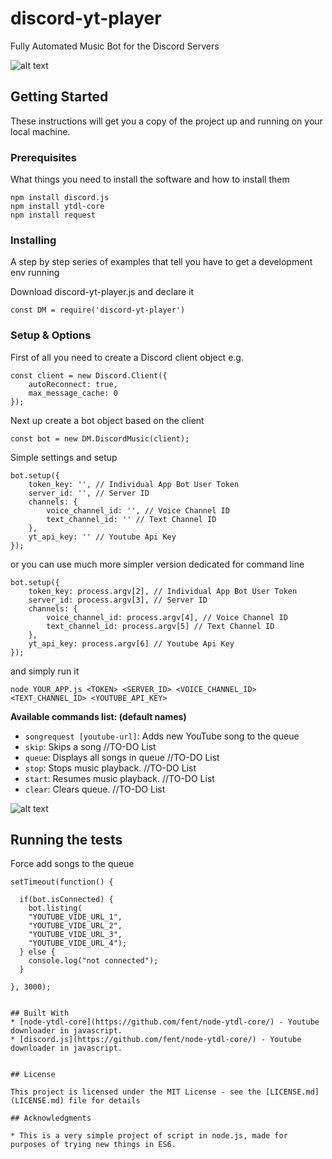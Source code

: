 # discord-yt-player
Fully Automated Music Bot for the Discord Servers

![alt text](https://i.imgur.com/SSERZ4M.png)

## Getting Started

These instructions will get you a copy of the project up and running on your local machine.

### Prerequisites

What things you need to install the software and how to install them

```
npm install discord.js
npm install ytdl-core
npm install request
```

### Installing

A step by step series of examples that tell you have to get a development env running

Download discord-yt-player.js and declare it

```
const DM = require('discord-yt-player')
```

### Setup & Options

First of all you need to create a Discord client object e.g.

```
const client = new Discord.Client({
    autoReconnect: true, 
    max_message_cache: 0
});
```
Next up create a bot object based on the client
```
const bot = new DM.DiscordMusic(client);
```

Simple settings and setup
```
bot.setup({
    token_key: '', // Individual App Bot User Token
    server_id: '', // Server ID
    channels: {
        voice_channel_id: '', // Voice Channel ID
        text_channel_id: '' // Text Channel ID
    },
    yt_api_key: '' // Youtube Api Key
});
```
or you can use much more simpler version dedicated for command line
```
bot.setup({
    token_key: process.argv[2], // Individual App Bot User Token
    server_id: process.argv[3], // Server ID
    channels: {
        voice_channel_id: process.argv[4], // Voice Channel ID
        text_channel_id: process.argv[5] // Text Channel ID
    },
    yt_api_key: process.argv[6] // Youtube Api Key
});
```
and simply run it
```
node YOUR_APP.js <TOKEN> <SERVER_ID> <VOICE_CHANNEL_ID> <TEXT_CHANNEL_ID> <YOUTUBE_API_KEY>
```


__Available commands list: (default names)__  
* `songrequest [youtube-url]`: Adds new YouTube song to the queue
* `skip`: Skips a song //TO-DO List
* `queue`: Displays all songs in queue //TO-DO List
* `stop`: Stops music playback. //TO-DO List
* `start`: Resumes music playback. //TO-DO List
* `clear`: Clears queue. //TO-DO List

![alt text](https://i.imgur.com/Xr0tR7p.png)

## Running the tests
Force add songs to the queue
```
setTimeout(function() {

  if(bot.isConnected) {
    bot.listing(
    "YOUTUBE_VIDE_URL_1", 
    "YOUTUBE_VIDE_URL_2",
    "YOUTUBE_VIDE_URL_3",
    "YOUTUBE_VIDE_URL_4");
  } else {
    console.log("not connected");
  }
  
}, 3000);
```


```

## Built With
* [node-ytdl-core](https://github.com/fent/node-ytdl-core/) - Youtube downloader in javascript.
* [discord.js](https://github.com/fent/node-ytdl-core/) - Youtube downloader in javascript.


## License

This project is licensed under the MIT License - see the [LICENSE.md](LICENSE.md) file for details

## Acknowledgments

* This is a very simple project of script in node.js, made for purposes of trying new things in ES6.

